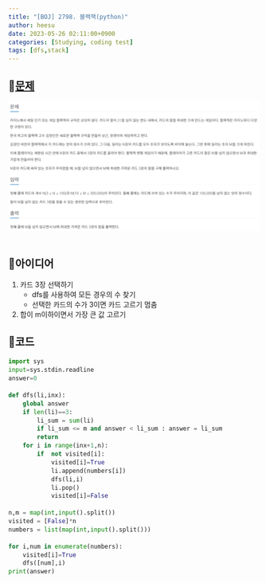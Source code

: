 ```yaml
---
title: "[BOJ] 2798. 블랙잭(python)"
author: heesu
date: 2023-05-26 02:11:00+0900
categories: [Studying, coding test]
tags: [dfs,stack]
---
```

## 📌[문제](https://www.acmicpc.net/problem/2798)
![Alt text](https://raw.githubusercontent.com/skagmltn7/practice_coding_test/f2bba748cc2547d268a5c366cfb3dcecd8050aa9/BOJ/img/problem_2798.PNG)
<br><br>

## 💪아이디어<br>
1. 카드 3장 선택하기<br>
    - dfs를 사용하여 모든 경우의 수 찾기 
    - 선택한 카드의 수가 3이면 카드 고르기 멈춤<br> 
2. 합이 m이하이면서 가장 큰 값 고르기
## 🥂코드

```python
import sys
input=sys.stdin.readline
answer=0

def dfs(li,inx):
    global answer
    if len(li)==3:
        li_sum = sum(li)
        if li_sum <= m and answer < li_sum : answer = li_sum
        return 
    for i in range(inx+1,n):
        if  not visited[i]:
            visited[i]=True
            li.append(numbers[i])
            dfs(li,i)
            li.pop()
            visited[i]=False

n,m = map(int,input().split())
visited = [False]*n
numbers = list(map(int,input().split()))

for i,num in enumerate(numbers):
    visited[i]=True
    dfs([num],i)
print(answer)
```